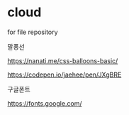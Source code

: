 # cloud
for file repository

말풍선


https://nanati.me/css-balloons-basic/


https://codepen.io/jaehee/pen/JXgBRE


구글폰트


https://fonts.google.com/

